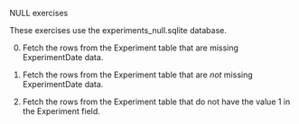 NULL exercises

These exercises use the experiments_null.sqlite database.

0) Fetch the rows from the Experiment table that are missing ExperimentDate data.

1) Fetch the rows from the Experiment table that are *not* missing ExperimentDate data.

2) Fetch the rows from the Experiment table that do not have the value 1 in the Experiment field.
